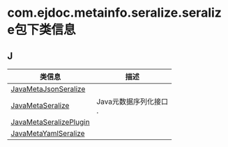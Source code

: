 
# com.ejdoc.metainfo.seralize.seralize包下类信息




## J  
|   类信息  |    描述   |  
| ---- | ---- |  
|[JavaMetaJsonSeralize](metaInfoSeralize/com/ejdoc/metainfo/seralize/seralize/JavaMetaJsonSeralize.md)||
|[JavaMetaSeralize](metaInfoSeralize/com/ejdoc/metainfo/seralize/seralize/JavaMetaSeralize.md)|Java元数据序列化接口<br>.|
|[JavaMetaSeralizePlugin](metaInfoSeralize/com/ejdoc/metainfo/seralize/seralize/JavaMetaSeralizePlugin.md)||
|[JavaMetaYamlSeralize](metaInfoSeralize/com/ejdoc/metainfo/seralize/seralize/JavaMetaYamlSeralize.md)||


